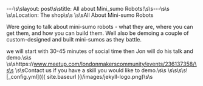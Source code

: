 ---\s\slayout: post\s\stitle: All about Mini_sumo Robots!\s\s---\s\s \s\sLocation: The shop\s\s \s\sAll About Mini-sumo Robots

Were going to talk about mini-sumo robots - what they are, where you can get them, and how you can build them. Well also be demoing a couple of custom-designed and built mini-sumos as they battle.

we will start with 30-45 minutes of social time then Jon will do his talk and demo.\s\s \s\shttps://www.meetup.com/londonmakerscommunity/events/236137358/\s\s \s\sContact us if you have a skill you would like to demo.\s\s \s\s\s\s![_config.yml]({{ site.baseurl }}/images/jekyll-logo.png)\s\s

